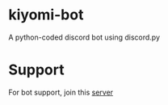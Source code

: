 # kiyomi-bot
A python-coded discord bot using discord.py

# Support
For bot support, join this [server](https://discord.gg/mqahdph)
